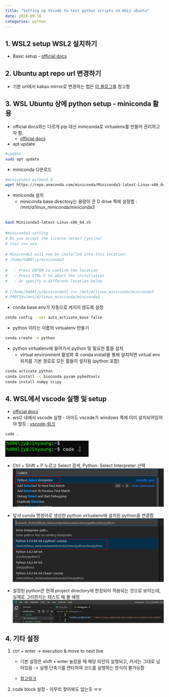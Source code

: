 ```yaml
---
title: "Setting up VScode to test python scripts on WSL2 ubuntu"
date: 2020-09-16
categories: python
---
```


## __1. WSL2 setup WSL2 설치하기__

 - Basic setup - [official docs][MS-WSL2]
 


## __2. Ubuntu apt repo url 변경하기__

 - 기본 url에서 kakao mirror로 변경하는 법은 [이 블로그][apt-kakao]를 참고함


## __3. WSL Ubuntu 상에 python setup - miniconda 활용__

- official docs와는 다르게 pip 대신 miniconda로 virtualenv를 만들어 관리하고자 함.
    - [official docs][vscode-wsl2-python]
- apt update
 ```bash
#update
sudo apt update
```
- miniconda 다운로드
```bash
#miniconda3 python3.8
wget https://repo.anaconda.com/miniconda/Miniconda3-latest-Linux-x86_64.sh
```

 - miniconda 설치
    - miniconda base directory는 용량이 큰 D drive 쪽에 설정함 : /mnt/d/linux_miniconda/miniconda3

```bash

bash Miniconda3-latest-Linux-x86_64.sh

#miniconda3 setting
# Do you accept the license terms? [yes|no]
# [no] >>> yes

# Miniconda3 will now be installed into this location:
# /home/hd00ljy/miniconda3

#   - Press ENTER to confirm the location
#   - Press CTRL-C to abort the installation
#   - Or specify a different location below

# [/home/hd00ljy/miniconda3] >>> /mnt/d/linux_miniconda/miniconda3
# PREFIX=/mnt/d/linux_miniconda/miniconda3
```


- conda base env가 자동으로 켜지지 않도록 설정
```bash
conda config --set auto_activate_base false
```

- python 이라는 이름의 virtualenv 만들기
```bash
conda create -n python
```
- python virtualenv에 들어가서 python 및 필요한 툴들 설치
    - virtual environment 활성화 후 conda install을 통해 설치하면 virtual env 위치를 기본 경로로 모든 툴들이 설치됨 (python 포함)

```bash
conda activate python
conda install -c bioconda pysam pybedtools
conda install numpy scipy
```

## __4. WSL에서 vscode 실행 및 setup__
 - [official docs][vscode-wsl2-python2]
 - wsl2 내에서 vscode 실행 - 아마도 vscode가 windows 쪽에 이미 설치되어있어야 할듯 : [vscode-링크][vscode]

```bash
code .
```
![](images/vscode_on_wslside.png)


 - Ctrl + Shift + P 누르고 Select 검색, Python: Select Interpreter 선택 
![](images/vscode_select_interpreter_01.png)

 - 앞서 conda 명령어로 생성한 python virtualenv에 설치된 python을 연결함
 ![](images/vscode_select_interpreter_02.png.png)

 - 설정된 python은 현재 project directory에 한정되어 적용되는 것으로 보이는데, 실제로 그러한지는 테스트 해 볼 예정
![](images/vscode_select_interpreter_02.png)



## __4. 기타 설정__
  1) ctrl + enter -> execution & move to next line
     
     - 기본 설정은 shift + enter 눌렀을 때 해당 라인이 실행되고, 커서는 그대로 남아있음 -> 실행 단축기를 연타하여 코드를 실행하는 방식이 불가능함

     - [참고링크][ctrl_enter]

   2) code block 설정 - 아무리 찾아봐도 없는듯 ㅠㅠ




[MS-WSL2]:  https://docs.microsoft.com/ko-kr/windows/wsl/install-win10#update-to-wsl-2
[apt-kakao]: https://teddylee777.github.io/linux/ubuntu%EC%97%90%EC%84%9C-apt-get%EC%98%A4%EB%A5%98%EC%8B%9C-mirror%EC%82%AC%EC%9D%B4%ED%8A%B8-%EC%97%85%EB%8D%B0%EC%9D%B4%ED%8A%B8%EB%B0%A9%EB%B2%95
[vscode-wsl2-python]: https://code.visualstudio.com/docs/remote/wsl-tutorial#_python-development
[vscode]: https://code.visualstudio.com/
[vscode-wsl2-python2]: https://code.visualstudio.com/docs/remote/wsl-tutorial#_run-in-wsl
[ctrl_enter]: http://actuarialdatascience.com/shortcut_vscode.html
